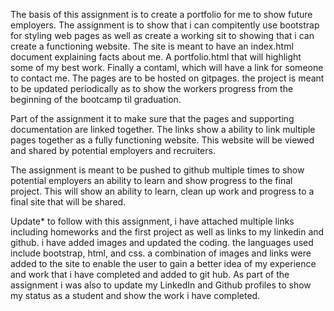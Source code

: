 The basis of this assignment is to create a portfolio for me to show future employers. The assignment is to show that i can compitently use bootstrap for styling web pages as well as create a working sit to showing that i can create a functioning website. The site is meant to have an index.html document explaining facts about me. A portfolio.html that will highlight some of my best work. Finally a contaml, which will have a link for someone to contact me. The pages are to be hosted on gitpages. the project is meant to be updated periodically as to show the workers progress from the beginning of the bootcamp til graduation. 

Part of the assignment it to make sure that the pages and supporting documentation are linked together. The links show a ability to link multiple pages together as a fully functioning website. This website will be viewed and shared by potential employers and recruiters.

The assignment is meant to be pushed to github multiple times to show potential employers an ability to learn and show progress to the final project. This will show an ability to learn, clean up work and progress to a final site that will be shared.

Update*
to follow with this assignment, i have attached multiple links including homeworks and the first project as well as links to my linkedin and github. i have added images and updated the coding.
the languages used include bootstrap, html, and css. a combination of images and links were added to the site to enable the user to gain a better idea of my experience and work that i have completed and added to git hub.
As part of the assignment i was also to update my LinkedIn and Github profiles to show my status as a student and show the work i have completed.